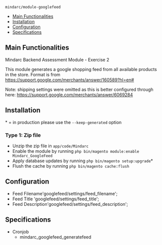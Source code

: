 
    mindarc/module-googlefeed

 - [Main Functionalities](#markdown-header-main-functionalities)
 - [Installation](#markdown-header-installation)
 - [Configuration](#markdown-header-configuration)
 - [Specifications](#markdown-header-specifications)


## Main Functionalities
Mindarc Backend Assessment Module - Exercise 2

This module generates a google shopping feed from all available products in the store.
Format is from https://support.google.com/merchants/answer/160589?hl=en#

Note: shipping settings were omitted as this is better configured through here: https://support.google.com/merchants/answer/6069284
## Installation
\* = in production please use the `--keep-generated` option

### Type 1: Zip file

 - Unzip the zip file in `app/code/Mindarc`
 - Enable the module by running `php bin/magento module:enable Mindarc_GoogleFeed`
 - Apply database updates by running `php bin/magento setup:upgrade`\*
 - Flush the cache by running `php bin/magento cache:flush`


## Configuration
 - Feed Filename'googlefeed/settings/feed_filename';
 - Feed Title 'googlefeed/settings/feed_title';
 - Feed Description'googlefeed/settings/feed_description';
## Specifications

 - Cronjob
	- mindarc_googlefeed_generatefeed




